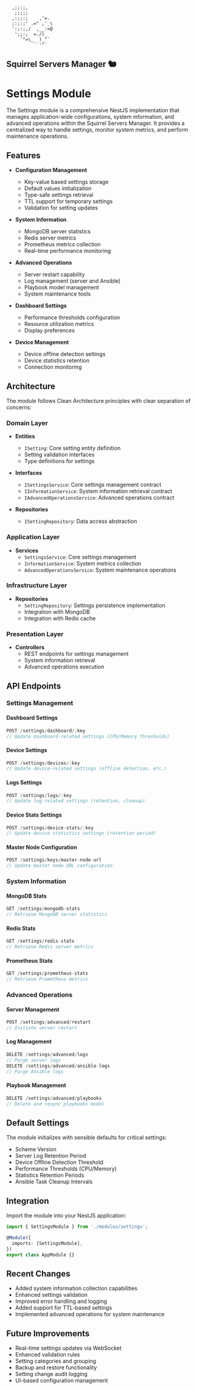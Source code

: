 ```ascii
  ,;;:;,
   ;;;;;
  ,:;;:;    ,'=.
  ;:;:;' .=" ,'_\
  ':;:;,/  ,__:=@
   ';;:;  =./)_
     `"=\_  )_"`
          ``'"`
```
Squirrel Servers Manager 🐿️
---
# Settings Module

The Settings module is a comprehensive NestJS implementation that manages application-wide configurations, system information, and advanced operations within the Squirrel Servers Manager. It provides a centralized way to handle settings, monitor system metrics, and perform maintenance operations.

## Features

- **Configuration Management**
  - Key-value based settings storage
  - Default values initialization
  - Type-safe settings retrieval
  - TTL support for temporary settings
  - Validation for setting updates

- **System Information**
  - MongoDB server statistics
  - Redis server metrics
  - Prometheus metrics collection
  - Real-time performance monitoring

- **Advanced Operations**
  - Server restart capability
  - Log management (server and Ansible)
  - Playbook model management
  - System maintenance tools

- **Dashboard Settings**
  - Performance thresholds configuration
  - Resource utilization metrics
  - Display preferences

- **Device Management**
  - Device offline detection settings
  - Device statistics retention
  - Connection monitoring

## Architecture

The module follows Clean Architecture principles with clear separation of concerns:

### Domain Layer
- **Entities**
  - `ISetting`: Core setting entity definition
  - Setting validation interfaces
  - Type definitions for settings

- **Interfaces**
  - `ISettingsService`: Core settings management contract
  - `IInformationService`: System information retrieval contract
  - `IAdvancedOperationsService`: Advanced operations contract

- **Repositories**
  - `ISettingRepository`: Data access abstraction

### Application Layer
- **Services**
  - `SettingsService`: Core settings management
  - `InformationService`: System metrics collection
  - `AdvancedOperationsService`: System maintenance operations

### Infrastructure Layer
- **Repositories**
  - `SettingRepository`: Settings persistence implementation
  - Integration with MongoDB
  - Integration with Redis cache

### Presentation Layer
- **Controllers**
  - REST endpoints for settings management
  - System information retrieval
  - Advanced operations execution

## API Endpoints

### Settings Management

#### Dashboard Settings
```typescript
POST /settings/dashboard/:key
// Update dashboard-related settings (CPU/Memory thresholds)
```

#### Device Settings
```typescript
POST /settings/devices/:key
// Update device-related settings (offline detection, etc.)
```

#### Logs Settings
```typescript
POST /settings/logs/:key
// Update log-related settings (retention, cleanup)
```

#### Device Stats Settings
```typescript
POST /settings/device-stats/:key
// Update device statistics settings (retention period)
```

#### Master Node Configuration
```typescript
POST /settings/keys/master-node-url
// Update master node URL configuration
```

### System Information

#### MongoDB Stats
```typescript
GET /settings/mongodb-stats
// Retrieve MongoDB server statistics
```

#### Redis Stats
```typescript
GET /settings/redis-stats
// Retrieve Redis server metrics
```

#### Prometheus Stats
```typescript
GET /settings/prometheus-stats
// Retrieve Prometheus metrics
```

### Advanced Operations

#### Server Management
```typescript
POST /settings/advanced/restart
// Initiate server restart
```

#### Log Management
```typescript
DELETE /settings/advanced/logs
// Purge server logs
DELETE /settings/advanced/ansible-logs
// Purge Ansible logs
```

#### Playbook Management
```typescript
DELETE /settings/advanced/playbooks
// Delete and resync playbooks model
```

## Default Settings

The module initializes with sensible defaults for critical settings:

- Scheme Version
- Server Log Retention Period
- Device Offline Detection Threshold
- Performance Thresholds (CPU/Memory)
- Statistics Retention Periods
- Ansible Task Cleanup Intervals

## Integration

Import the module into your NestJS application:

```typescript
import { SettingsModule } from './modules/settings';

@Module({
  imports: [SettingsModule],
})
export class AppModule {}
```

## Recent Changes

- Added system information collection capabilities
- Enhanced settings validation
- Improved error handling and logging
- Added support for TTL-based settings
- Implemented advanced operations for system maintenance

## Future Improvements

- Real-time settings updates via WebSocket
- Enhanced validation rules
- Setting categories and grouping
- Backup and restore functionality
- Setting change audit logging
- UI-based configuration management 